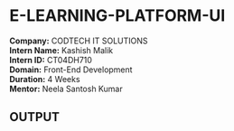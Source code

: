 # E-LEARNING-PLATFORM-UI
**Company:** CODTECH IT SOLUTIONS  
**Intern Name:** Kashish Malik  
**Intern ID:** CT04DH710  
**Domain:** Front-End Development  
**Duration:** 4 Weeks  
**Mentor:** Neela Santosh Kumar

## OUTPUT

